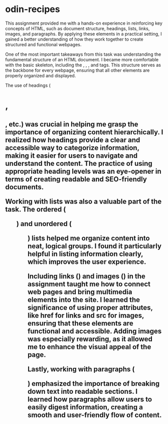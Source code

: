 # odin-recipes
This assignment provided me with a hands-on experience in reinforcing key concepts of HTML, such as document structure, headings, lists, links, images, and paragraphs. By applying these elements in a practical setting, I gained a better understanding of how they work together to create structured and functional webpages.

One of the most important takeaways from this task was understanding the fundamental structure of an HTML document. I became more comfortable with the basic skeleton, including the <!DOCTYPE html>, <html>, <head>, and <body> tags. This structure serves as the backbone for every webpage, ensuring that all other elements are properly organized and displayed.

The use of headings (<h1>, <h2>, etc.) was crucial in helping me grasp the importance of organizing content hierarchically. I realized how headings provide a clear and accessible way to categorize information, making it easier for users to navigate and understand the content. The practice of using appropriate heading levels was an eye-opener in terms of creating readable and SEO-friendly documents.

Working with lists was also a valuable part of the task. The ordered (<ol>) and unordered (<ul>) lists helped me organize content into neat, logical groups. I found it particularly helpful in listing information clearly, which improves the user experience.

Including links (<a>) and images (<img>) in the assignment taught me how to connect web pages and bring multimedia elements into the site. I learned the significance of using proper attributes, like href for links and src for images, ensuring that these elements are functional and accessible. Adding images was especially rewarding, as it allowed me to enhance the visual appeal of the page.

Lastly, working with paragraphs (<p>) emphasized the importance of breaking down text into readable sections. I learned how paragraphs allow users to easily digest information, creating a smooth and user-friendly flow of content.

